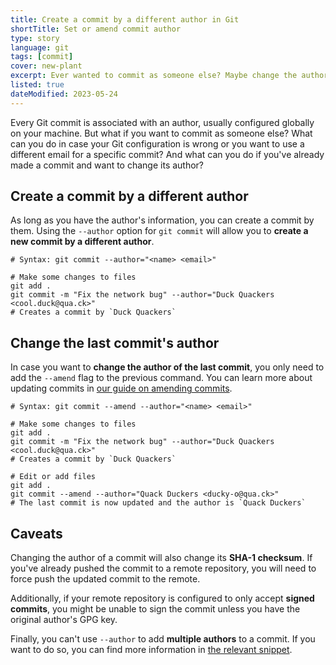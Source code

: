 ```yaml
---
title: Create a commit by a different author in Git
shortTitle: Set or amend commit author
type: story
language: git
tags: [commit]
cover: new-plant
excerpt: Ever wanted to commit as someone else? Maybe change the author of an existing commit? Here's how.
listed: true
dateModified: 2023-05-24
---
```


Every Git commit is associated with an author, usually configured globally on your machine. But what if you want to commit as someone else? What can you do in case your Git configuration is wrong or you want to use a different email for a specific commit? And what can you do if you've already made a commit and want to change its author?

## Create a commit by a different author

As long as you have the author's information, you can create a commit by them. Using the `--author` option for `git commit` will allow you to **create a new commit by a different author**.

```shell
# Syntax: git commit --author="<name> <email>"

# Make some changes to files
git add .
git commit -m "Fix the network bug" --author="Duck Quackers <cool.duck@qua.ck>"
# Creates a commit by `Duck Quackers`
```

## Change the last commit's author

In case you want to **change the author of the last commit**, you only need to add the `--amend` flag to the previous command. You can learn more about updating commits in [our guide on amending commits](/git/s/update-commit-message-or-contents).

```shell
# Syntax: git commit --amend --author="<name> <email>"

# Make some changes to files
git add .
git commit -m "Fix the network bug" --author="Duck Quackers <cool.duck@qua.ck>"
# Creates a commit by `Duck Quackers`

# Edit or add files
git add .
git commit --amend --author="Quack Duckers <ducky-o@qua.ck>"
# The last commit is now updated and the author is `Quack Duckers`
```

## Caveats

Changing the author of a commit will also change its **SHA-1 checksum**. If you've already pushed the commit to a remote repository, you will need to force push the updated commit to the remote.

Additionally, if your remote repository is configured to only accept **signed commits**, you might be unable to sign the commit unless you have the original author's GPG key.

Finally, you can't use `--author` to add **multiple authors** to a commit. If you want to do so, you can find more information in [the relevant snippet](/git/s/github-co-authors).
